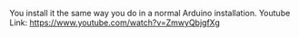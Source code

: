 You install it the same way you do in a normal Arduino installation.
Youtube Link: https://www.youtube.com/watch?v=ZmwyQbjgfXg

